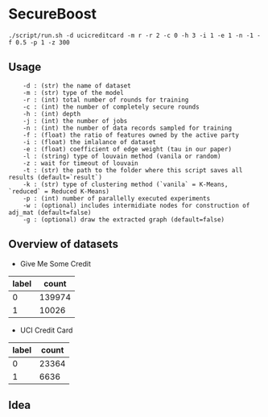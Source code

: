 # SecureBoost

```
./script/run.sh -d ucicreditcard -m r -r 2 -c 0 -h 3 -i 1 -e 1 -n -1 -f 0.5 -p 1 -z 300
```

## Usage

```
    -d : (str) the name of dataset
    -m : (str) type of the model
    -r : (int) total number of rounds for training
    -c : (int) the number of completely secure rounds
    -h : (int) depth
    -j : (int) the number of jobs
    -n : (int) the number of data records sampled for training
    -f : (float) the ratio of features owned by the active party
    -i : (float) the imlalance of dataset
    -e : (float) coefficient of edge weight (tau in our paper)
    -l : (string) type of louvain method (vanila or random)
    -z : wait for timeout of louvain
    -t : (str) the path to the folder where this script saves all results (default=`result`)
    -k : (str) type of clustering method (`vanila` = K-Means, `reduced` = Reduced K-Means)
    -p : (int) number of parallelly executed experiments
    -w : (optional) includes intermidiate nodes for construction of adj_mat (default=false)
    -g : (optional) draw the extracted graph (default=false)
```


## Overview of datasets

- Give Me Some Credit

|label   |count   |
|---|---|
|0  |139974|
|1  |10026|

- UCI Credit Card

|label   |count   |
|---|---|
|0  |23364|
|1  |6636|


## Idea


